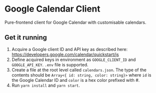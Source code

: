 # Google Calendar Client

Pure-frontend client for Google Calendar with customisable calendars.

## Get it running

1. Acquire a Google client ID and API key as described here: https://developers.google.com/calendar/quickstart/js
2. Define acquired keys in environment as `GOOGLE_CLIENT_ID` and `GOOGLE_API_KEY`. `.env` file is supported.
3. Create a file at the root level called `calendars.json`. The type of the contents should be `Array<{ id: string, color: string}>` where `id` is the Google Calendar ID and `color` is a hex color prefixed with #.
4. Run `yarn install` and `yarn start`.
